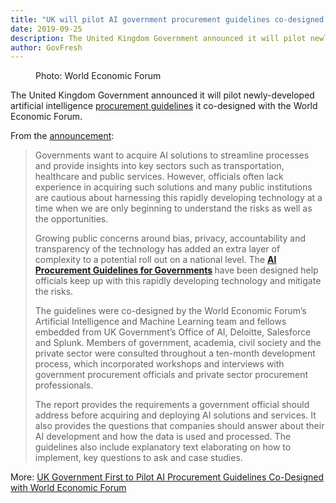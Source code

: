 ```yaml
---
title: "UK will pilot AI government procurement guidelines co-designed with World Economic Forum"
date: 2019-09-25
description: The United Kingdom Government announced it will pilot newly-developed artificial intelligence procurement guidelines it co-designed with the World Economic Forum.
author: GovFresh
---
```


<!-- image {"id":25028} -->
<figure class="wp-block-image"><figcaption>Photo: World Economic Forum</figcaption></figure>
<!-- /image -->

<!-- paragraph -->
<p>The United Kingdom Government announced it will pilot newly-developed artificial intelligence <a href="http://www3.weforum.org/docs/WEF_Guidelines_for_AI_Procurement.pdf">procurement guidelines</a> it co-designed with the World Economic Forum.</p>
<!-- /paragraph -->

<!-- paragraph -->
<p>From the <a href="https://www.weforum.org/press/2019/09/uk-government-first-to-pilot-ai-procurement-guidelines-co-designed-with-world-economic-forum/">announcement</a>:</p>
<!-- /paragraph -->

<!-- quote -->
<blockquote class="wp-block-quote"><p>Governments want to acquire AI solutions to streamline processes  and provide insights into key sectors such as transportation, healthcare  and public services. However, officials often lack experience in  acquiring such solutions and many public institutions are cautious about  harnessing this rapidly developing technology at a time when we are  only beginning to understand the risks as well as the opportunities. </p><p>Growing public concerns around bias, privacy, accountability and  transparency of the technology has added an extra layer of complexity to  a potential roll out on a national level. The <strong><a rel="noreferrer noopener" href="http://www3.weforum.org/docs/WEF_Guidelines_for_AI_Procurement.pdf" target="_blank">AI Procurement Guidelines for Governments</a> </strong>have been designed help officials keep up with this rapidly developing technology and mitigate the risks.</p><p>The guidelines were co-designed by the World Economic Forum’s  Artificial Intelligence and Machine Learning team and fellows embedded  from UK Government’s Office of AI, Deloitte, Salesforce and Splunk.  Members of government, academia, civil society and the private sector  were consulted throughout a ten-month development process, which  incorporated workshops and interviews with government procurement  officials and private sector procurement professionals. </p><p>The report provides the requirements a government official should  address before acquiring and deploying AI solutions and services. It  also provides the questions that companies should answer about their AI  development and how the data is used and processed. The guidelines also  include explanatory text elaborating on how to implement, key questions  to ask and case studies. </p></blockquote>
<!-- /quote -->

<!-- paragraph -->
<p>More: <a href="https://www.weforum.org/press/2019/09/uk-government-first-to-pilot-ai-procurement-guidelines-co-designed-with-world-economic-forum/">UK Government First to Pilot AI Procurement Guidelines Co-Designed with World Economic Forum</a></p>
<!-- /paragraph -->
